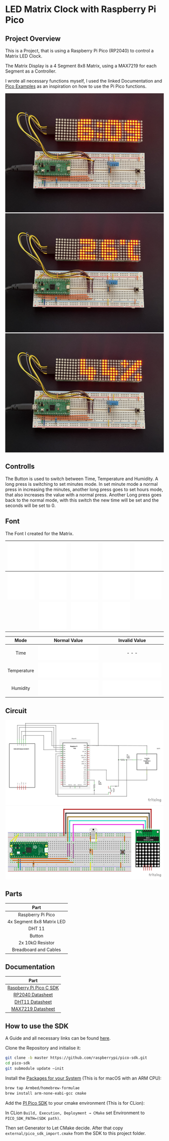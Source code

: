 # LED Matrix Clock with Raspberry Pi Pico


## Project Overview

This is a Project, that is using a Raspberry Pi Pico (RP2040) to control a Matrix LED Clock.

The Matrix Display is a 4 Segment 8x8 Matrix, using a MAX7219 for each Segment as a Controller.

I wrote all necessary functions myself, I used the linked Documentation and 
[Pico Examples](https://github.com/raspberrypi/pico-examples) as an inspiration on how to use the Pi Pico functions.


![Time](Resources/Pictures/Time.jpeg)
![Temp](Resources/Pictures/Temp.jpeg)
![RM](Resources/Pictures/RM.jpeg)

## Controlls

The Button is used to switch between Time, Temperature and Humidity. A long press is switching to set minutes mode.
In set minute mode a normal press in increasing the minutes, another long press goes to set hours mode, that also increases the value with a normal press.
Another Long press goes back to the normal mode, with this switch the new time will be set and the seconds will be set to 0.

## Font

The Font I created for the Matrix. 

| ![0](Resources/Segments/0.png) |   ![1](Resources/Segments/1.png)   |    ![2](Resources/Segments/2.png)    |   ![3](Resources/Segments/3.png)   |![4](Resources/Segments/4.png) |
|:------------------------------:|:----------------------------------:|:------------------------------------:|:----------------------------------:|:-----------------------------:|
 ![5](Resources/Segments/5.png) |   ![6](Resources/Segments/6.png)   |    ![7](Resources/Segments/7.png)    |   ![8](Resources/Segments/8.png)   |![9](Resources/Segments/9.png) |
|                                | ![Cel](Resources/Segments/Cel.png) | ![Dash](Resources/Segments/Dash.png) | ![Per](Resources/Segments/Per.png) |

|    Mode     |                Normal Value                 |                  Invalid Value                  |
|:-----------:|:-------------------------------------------:|:-----------------------------------------------:|
|    Time     |   ![Time](Resources/Segments/Time_3.png)    |                      - - -                      |
| Temperature | ![Temperature](Resources/Segments/Temp.png) | ![Temperature_e](Resources/Segments/Temp_e.png) |
|  Humidity   |   ![Humidity](Resources/Segments/RH.png)    |   ![Humidity_e](Resources/Segments/RH_e.png)    |

## Circuit

![Circuit](Resources/Fritzing/Matrix%20Clock_Schaltplan.png)
![Breadboard](Resources/Fritzing/Matrix%20Clock_Steckplatine.png)

## Parts

|         **Part**         |
|:------------------------:|
|     Raspberry Pi Pico    |
| 4x Segment 8x8 Matrix LED |
|          DHT 11          |
|          Button          |
|     2x 10kΩ  Resistor    |
|  Breadboard and Cables   |

## Documentation

|                                                      **Part**                                                       |                                      
|:-------------------------------------------------------------------------------------------------------------------:|
|          [Raspberry Pi Pico C SDK]( https://datasheets.raspberrypi.com/pico/raspberry-pi-pico-c-sdk.pdf )           |  
|                 [RP2040 Datasheet](https://datasheets.raspberrypi.com/rp2040/rp2040-datasheet.pdf)                  |
| [DHT11 Datasheet](https://www.mouser.com/datasheet/2/758/DHT11-Technical-Data-Sheet-Translated-Version-1143054.pdf) |                                      
|                 [MAX7219 Datasheet](https://pdfserv.maximintegrated.com/en/ds/MAX7219-MAX7221.pdf)                  |                                      

## How to use the SDK

A Guide and all necessary links can be found [here](https://www.raspberrypi.com/documentation/microcontrollers/c_sdk.html).

Clone the Repository and initialise it:
```bash
git clone -b master https://github.com/raspberrypi/pico-sdk.git
cd pico-sdk
git submodule update –init
```

Install the [Packages for your System](https://github.com/raspberrypi/picotool) (This is for macOS with an ARM CPU):
```bash
brew tap Armbed/homebrew-formulae
brew install arm-none-eabi-gcc cmake
```

Add the [PI Pico SDK](https://github.com/raspberrypi/pico-sdk) to your cmake environment (This is for CLion):

In CLion `Build, Execution, Deployment → CMake` set Environment to `PICO_SDK_PATH=(SDK path)`.

Then set Generator to Let CMake decide. After that copy `external/pico_sdk_import.cmake` from the SDK to this project folder.








